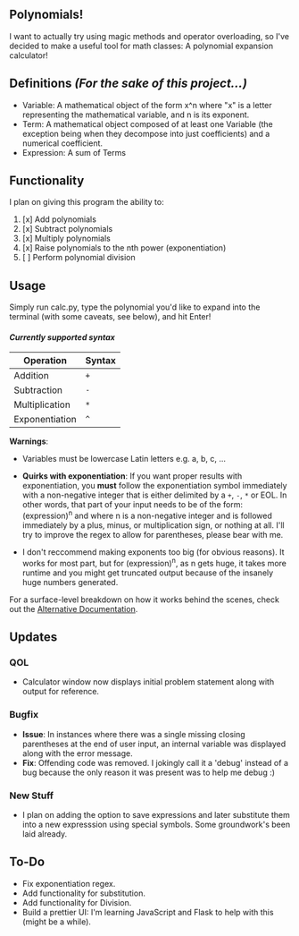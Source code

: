 Polynomials!
---
I want to actually try using magic methods and operator overloading, so I've decided to make a useful tool for math classes: A polynomial expansion calculator!

Definitions _(For the sake of this project...)_
---
- Variable: A mathematical object of the form x^n where "x" is a letter representing the mathematical variable, and n is its exponent.
- Term: A mathematical object composed of at least one Variable (the exception being when they decompose into just coefficients) and a numerical coefficient.
- Expression: A sum of Terms

Functionality
---
I plan on giving this program the ability to:

1. [x] Add polynomials
2. [x] Subtract polynomials
3. [x] Multiply polynomials
4. [x] Raise polynomials to the nth power (exponentiation)
5. [ ] Perform polynomial division

Usage
---
Simply run calc.py, type the polynomial you'd like to expand into the terminal (with some caveats, see below), and hit Enter!


#### _Currently supported syntax_
| Operation | Syntax|
| --- | --- |
| Addition | `+` |
| Subtraction | `-` |
| Multiplication | `*` |
| Exponentiation | `^` |

__Warnings__: 
- Variables must be lowercase Latin letters e.g. a, b, c, ...
- __Quirks with exponentiation__: If you want proper results with exponentiation, you __must__ follow the exponentiation symbol immediately with a non-negative integer that is either delimited by a `+`, `-`, `*` or EOL. In other words, that part of your input needs to be of the form: (expression)<sup>n</sup> and where n is a non-negative integer and is followed immediately by a plus, minus, or multiplication sign, or nothing at all. I'll try to improve the regex to allow for parentheses, please bear with me.

- I don't reccommend making exponents too big (for obvious reasons). It works for most part, but for (expression)<sup>n</sup>, as n gets huge, it takes more runtime and you might get truncated output because of the insanely huge numbers generated.

For a surface-level breakdown on how it works behind the scenes, check out the <a href="logicky_bits/Alternative Documentation.md">Alternative Documentation</a>.

Updates
---
### QOL
- Calculator window now displays initial problem statement along with output for reference.
### Bugfix
- __Issue__: In instances where there was a single missing closing parentheses at the end of user input, an internal variable was displayed along with the error message.
- __Fix__: Offending code was removed. I jokingly call it a 'debug' instead of a bug because the only reason it was present was to help me debug :)
### New Stuff
- I plan on adding the option to save expressions and later substitute them into a new expresssion using special symbols. Some groundwork's been laid already.


To-Do
---
- Fix exponentiation regex.
- Add functionality for substitution. 
- Add functionality for Division.
- Build a prettier UI: I'm learning JavaScript and Flask to help with this (might be a while).
